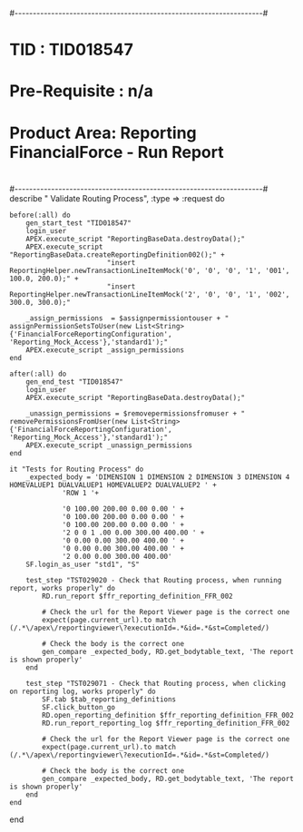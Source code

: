 #--------------------------------------------------------------------#
#   TID : TID018547
#   Pre-Requisite : n/a
#   Product Area: Reporting FinancialForce - Run Report
# 
#--------------------------------------------------------------------#
describe " Validate Routing Process", :type => :request do

	before(:all) do
		gen_start_test "TID018547"
		login_user
		APEX.execute_script "ReportingBaseData.destroyData();"
		APEX.execute_script "ReportingBaseData.createReportingDefinition002();" +
							"insert ReportingHelper.newTransactionLineItemMock('0', '0', '0', '1', '001', 100.0, 200.0);" +
							"insert ReportingHelper.newTransactionLineItemMock('2', '0', '0', '1', '002', 300.0, 300.0);"	
		
		_assign_permissions  = $assignpermissiontouser + " assignPermissionSetsToUser(new List<String>{'FinancialForceReportingConfiguration', 'Reporting_Mock_Access'},'standard1');"
		APEX.execute_script _assign_permissions
	end

	after(:all) do
		gen_end_test "TID018547"
		login_user
		APEX.execute_script "ReportingBaseData.destroyData();"

		_unassign_permissions = $removepermissionsfromuser + " removePermissionsFromUser(new List<String>{'FinancialForceReportingConfiguration', 'Reporting_Mock_Access'},'standard1');"
		APEX.execute_script _unassign_permissions
	end

	it "Tests for Routing Process" do
		_expected_body = 'DIMENSION 1 DIMENSION 2 DIMENSION 3 DIMENSION 4 HOMEVALUEP1 DUALVALUEP1 HOMEVALUEP2 DUALVALUEP2 ' + 
				 'ROW 1 '+ 
				
				 '0 100.00 200.00 0.00 0.00 ' +
				 '0 100.00 200.00 0.00 0.00 ' +
				 '0 100.00 200.00 0.00 0.00 ' +
				 '2 0 0 1 .00 0.00 300.00 400.00 ' +
				 '0 0.00 0.00 300.00 400.00 ' + 
				 '0 0.00 0.00 300.00 400.00 ' + 
				 '2 0.00 0.00 300.00 400.00'
		SF.login_as_user "std1", "S"

		test_step "TST029020 - Check that Routing process, when running report, works properly" do
			RD.run_report $ffr_reporting_definition_FFR_002
			
			# Check the url for the Report Viewer page is the correct one
			expect(page.current_url).to match (/.*\/apex\/reportingviewer\?executionId=.*&id=.*&st=Completed/)

			# Check the body is the correct one
			gen_compare _expected_body, RD.get_bodytable_text, 'The report is shown properly'
		end

		test_step "TST029071 - Check that Routing process, when clicking on reporting log, works properly" do
			SF.tab $tab_reporting_definitions
			SF.click_button_go
			RD.open_reporting_definition $ffr_reporting_definition_FFR_002
			RD.run_report_reporting_log $ffr_reporting_definition_FFR_002

			# Check the url for the Report Viewer page is the correct one
			expect(page.current_url).to match (/.*\/apex\/reportingviewer\?executionId=.*&id=.*&st=Completed/)

			# Check the body is the correct one
			gen_compare _expected_body, RD.get_bodytable_text, 'The report is shown properly'
		end	
	end
end
